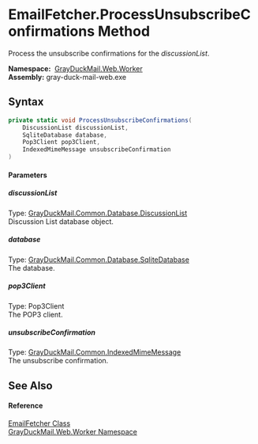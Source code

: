 EmailFetcher.ProcessUnsubscribeConfirmations Method
===================================================
Process the unsubscribe confirmations for the *discussionList*.

  **Namespace:**  [GrayDuckMail.Web.Worker][1]  
  **Assembly:** gray-duck-mail-web.exe

Syntax
------

```csharp
private static void ProcessUnsubscribeConfirmations(
	DiscussionList discussionList,
	SqliteDatabase database,
	Pop3Client pop3Client,
	IndexedMimeMessage unsubscribeConfirmation
)
```

#### Parameters

##### *discussionList*
Type: [GrayDuckMail.Common.Database.DiscussionList][2]  
 Discussion List database object.

##### *database*
Type: [GrayDuckMail.Common.Database.SqliteDatabase][3]  
 The database.

##### *pop3Client*
Type: Pop3Client  
 The POP3 client.

##### *unsubscribeConfirmation*
Type: [GrayDuckMail.Common.IndexedMimeMessage][4]  
 The unsubscribe confirmation.


See Also
--------

#### Reference
[EmailFetcher Class][5]  
[GrayDuckMail.Web.Worker Namespace][1]  

[1]: ../README.md
[2]: ../../GrayDuckMail.Common.Database/DiscussionList/README.md
[3]: ../../GrayDuckMail.Common.Database/SqliteDatabase/README.md
[4]: ../../GrayDuckMail.Common/IndexedMimeMessage/README.md
[5]: README.md